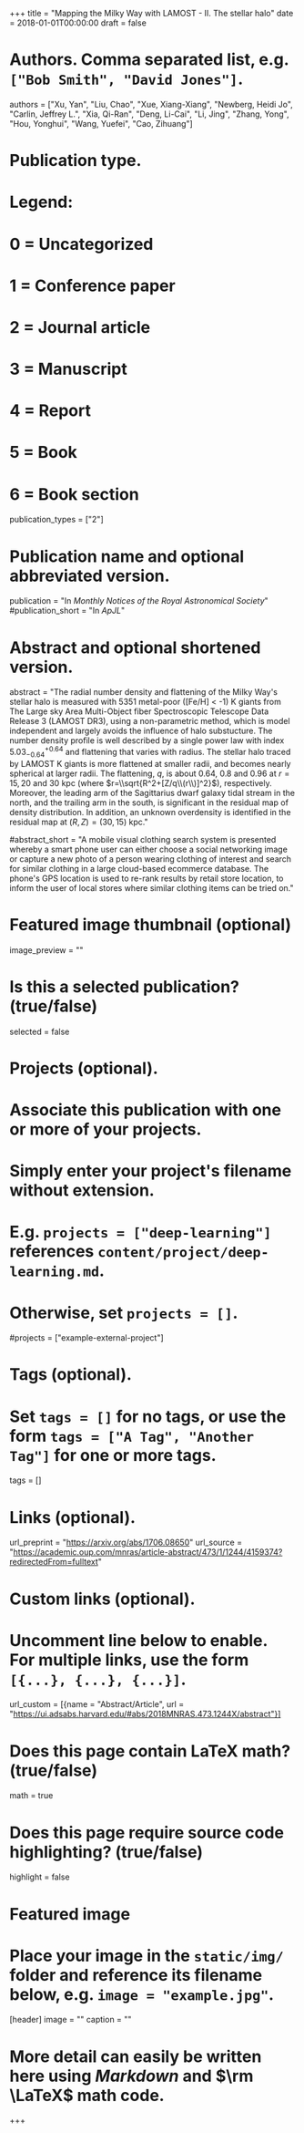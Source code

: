 +++
title = "Mapping the Milky Way with LAMOST - II. The stellar halo"
date = 2018-01-01T00:00:00
draft = false

# Authors. Comma separated list, e.g. `["Bob Smith", "David Jones"]`.
authors = ["Xu, Yan", "Liu, Chao", "Xue, Xiang-Xiang", "Newberg, Heidi Jo", "Carlin, Jeffrey L.", "Xia, Qi-Ran", "Deng, Li-Cai", "Li, Jing", "Zhang, Yong", "Hou, Yonghui", "Wang, Yuefei", "Cao, Zihuang"]

# Publication type.
# Legend:
# 0 = Uncategorized
# 1 = Conference paper
# 2 = Journal article
# 3 = Manuscript
# 4 = Report
# 5 = Book
# 6 = Book section
publication_types = ["2"]

# Publication name and optional abbreviated version.
publication = "In *Monthly Notices of the Royal Astronomical Society*"
#publication_short = "In *ApJL*"

# Abstract and optional shortened version.
abstract = "The radial number density and flattening of the Milky Way's stellar halo is measured with 5351 metal-poor ([Fe/H] < -1) K giants from The Large sky Area Multi-Object fiber Spectroscopic Telescope Data Release 3 (LAMOST DR3), using a non-parametric method, which is model independent and largely avoids the influence of halo substucture. The number density profile is well described by a single power law with index $5.03^{+0.64}_{-0.64}$ and flattening that varies with radius. The stellar halo traced by LAMOST K giants is more flattened at smaller radii, and becomes nearly spherical at larger radii. The flattening, $q$, is about 0.64, 0.8 and 0.96 at $r = 15, 20$ and $30$ kpc (where $r=\\sqrt{R^2+[Z/q\\(r\\)]^2}$), respectively. Moreover, the leading arm of the Sagittarius dwarf galaxy tidal stream in the north, and the trailing arm in the south, is significant in the residual map of density distribution. In addition, an unknown overdensity is identified in the residual map at $(R, Z) = (30, 15)$ kpc."

#abstract_short = "A mobile visual clothing search system is presented whereby a smart phone user can either choose a social networking image or capture a new photo of a person wearing clothing of interest and search for similar clothing in a large cloud-based ecommerce database. The phone's GPS location is used to re-rank results by retail store location, to inform the user of local stores where similar clothing items can be tried on."

# Featured image thumbnail (optional)
image_preview = ""

# Is this a selected publication? (true/false)
selected = false

# Projects (optional).
#   Associate this publication with one or more of your projects.
#   Simply enter your project's filename without extension.
#   E.g. `projects = ["deep-learning"]` references `content/project/deep-learning.md`.
#   Otherwise, set `projects = []`.
#projects = ["example-external-project"]

# Tags (optional).
#   Set `tags = []` for no tags, or use the form `tags = ["A Tag", "Another Tag"]` for one or more tags.
tags = []

# Links (optional).
url_preprint = "https://arxiv.org/abs/1706.08650"
url_source = "https://academic.oup.com/mnras/article-abstract/473/1/1244/4159374?redirectedFrom=fulltext"

# Custom links (optional).
#   Uncomment line below to enable. For multiple links, use the form `[{...}, {...}, {...}]`.
url_custom = [{name = "Abstract/Article", url = "https://ui.adsabs.harvard.edu/#abs/2018MNRAS.473.1244X/abstract"}]

# Does this page contain LaTeX math? (true/false)
math = true

# Does this page require source code highlighting? (true/false)
highlight = false

# Featured image
# Place your image in the `static/img/` folder and reference its filename below, e.g. `image = "example.jpg"`.
[header]
image = ""
caption = ""

# More detail can easily be written here using *Markdown* and $\rm \LaTeX$ math code.
+++
